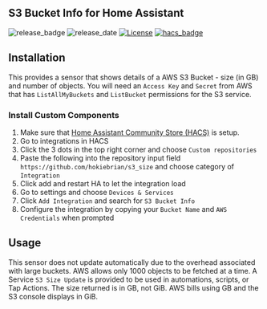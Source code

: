 ## S3 Bucket Info for Home Assistant

![release_badge](https://img.shields.io/github/v/release/hokiebrian/s3_size?style=for-the-badge)
![release_date](https://img.shields.io/github/release-date/hokiebrian/s3_size?style=for-the-badge)
[![License](https://img.shields.io/github/license/hokiebrian/s3_size?style=for-the-badge)](https://opensource.org/licenses/Apache-2.0)
[![hacs_badge](https://img.shields.io/badge/HACS-Custom-orange.svg?style=for-the-badge)](https://github.com/custom-components/hacs)

## Installation

This provides a sensor that shows details of a AWS S3 Bucket - size (in GB) and number of objects. You will need an `Access Key` and `Secret` from AWS that has `ListAllMyBuckets` and `ListBucket` permissions for the S3 service.

### Install Custom Components

1) Make sure that [Home Assistant Community Store (HACS)](https://github.com/custom-components/hacs) is setup.
2) Go to integrations in HACS
3) Click the 3 dots in the top right corner and choose `Custom repositories`
4) Paste the following into the repository input field `https://github.com/hokiebrian/s3_size` and choose category of `Integration`
5) Click add and restart HA to let the integration load
6) Go to settings and choose `Devices & Services`
7) Click `Add Integration` and search for `S3 Bucket Info`
8) Configure the integration by copying your `Bucket Name` and `AWS Credentials` when prompted

## Usage

This sensor does not update automatically due to the overhead associated with large buckets. AWS allows only 1000 objects to be fetched at a time. A Service `S3 Size Update` is provided to be used in automations, scripts, or Tap Actions. The size returned is in GB, not GiB. AWS bills using GB and the S3 console displays in GiB.   